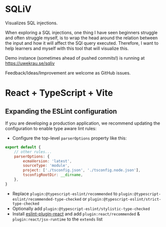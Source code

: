 # SQLiV

Visualizes SQL injections.

When exploring a SQL injections, one thing I have seen beginners struggle and often struggle myself, is to wrap the head
around the relation between the input and how it will affect the SQl query executed.
Therefore, I want to help learners and myself with this tool that will visualize this.

Demo instance (sometimes ahead of pushed commits!) is running at https://uwekrau.se/sqliv 

Feedback/Ideas/Improvement are welcome as GitHub issues.

# React + TypeScript + Vite

## Expanding the ESLint configuration

If you are developing a production application, we recommend updating the configuration to enable type aware lint rules:

- Configure the top-level `parserOptions` property like this:

```js
export default {
    // other rules...
    parserOptions: {
        ecmaVersion: 'latest',
        sourceType: 'module',
        project: ['./tsconfig.json', './tsconfig.node.json'],
        tsconfigRootDir: __dirname,
    },
}
```

- Replace `plugin:@typescript-eslint/recommended` to `plugin:@typescript-eslint/recommended-type-checked`
  or `plugin:@typescript-eslint/strict-type-checked`
- Optionally add `plugin:@typescript-eslint/stylistic-type-checked`
- Install [eslint-plugin-react](https://github.com/jsx-eslint/eslint-plugin-react) and
  add `plugin:react/recommended` & `plugin:react/jsx-runtime` to the `extends` list
